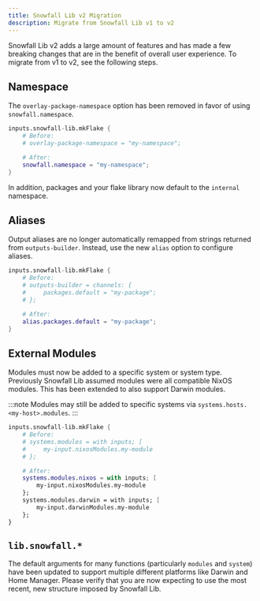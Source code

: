 ```yaml
---
title: Snowfall Lib v2 Migration
description: Migrate from Snowfall Lib v1 to v2
---
```


Snowfall Lib v2 adds a large amount of features and has made a few breaking changes that
are in the benefit of overall user experience. To migrate from v1 to v2, see the following
steps.

## Namespace

The `overlay-package-namespace` option has been removed in favor of using `snowfall.namespace`.

```nix
inputs.snowfall-lib.mkFlake {
    # Before:
    # overlay-package-namespace = "my-namespace";

    # After:
    snowfall.namespace = "my-namespace";
}
```

In addition, packages and your flake library now default to the `internal` namespace.

## Aliases

Output aliases are no longer automatically remapped from strings returned from `outputs-builder`.
Instead, use the new `alias` option to configure aliases.

```nix
inputs.snowfall-lib.mkFlake {
    # Before:
    # outputs-builder = channels: {
    #     packages.default = "my-package";
    # };

    # After:
    alias.packages.default = "my-package";
}
```

## External Modules

Modules must now be added to a specific system or system type. Previously Snowfall Lib assumed
modules were all compatible NixOS modules. This has been extended to also support Darwin modules.

:::note
Modules may still be added to specific systems via `systems.hosts.<my-host>.modules`.
:::

```nix
inputs.snowfall-lib.mkFlake {
    # Before:
    # systems.modules = with inputs; [
    #     my-input.nixosModules.my-module
    # };

    # After:
    systems.modules.nixos = with inputs; [
        my-input.nixosModules.my-module
    };
    systems.modules.darwin = with inputs; [
        my-input.darwinModules.my-module
    };
}
```

## `lib.snowfall.*`

The default arguments for many functions (particularly `modules` and `system`) have been updated
to support multiple different platforms like Darwin and Home Manager. Please verify that you are
now expecting to use the most recent, new structure imposed by Snowfall Lib.
